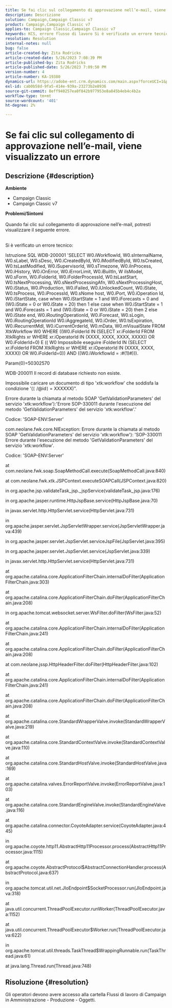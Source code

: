 ```yaml
---
title: Se fai clic sul collegamento di approvazione nell’e-mail, viene visualizzato un errore
description: Descrizione
solution: Campaign,Campaign Classic v7
product: Campaign,Campaign Classic v7
applies-to: Campaign Classic,Campaign Classic v7
keywords: KCS, errore flusso di lavoro Si è verificato un errore tecnico
resolution: Resolution
internal-notes: null
bug: false
article-created-by: Zita Rodricks
article-created-date: 5/26/2023 7:08:39 PM
article-published-by: Zita Rodricks
article-published-date: 5/26/2023 7:09:50 PM
version-number: 4
article-number: KA-19380
dynamics-url: https://adobe-ent.crm.dynamics.com/main.aspx?forceUCI=1&pagetype=entityrecord&etn=knowledgearticle&id=9520e7b5-f8fb-ed11-8849-6045bd0063aa
exl-id: cab0b58d-9fa5-414e-939a-23273b2e8936
source-git-commit: 8eff940257ea0f842b977953e8a845b4eb4c4b2a
workflow-type: tm+mt
source-wordcount: '401'
ht-degree: 2%

---
```


# Se fai clic sul collegamento di approvazione nell’e-mail, viene visualizzato un errore

## Descrizione {#description}

<b>Ambiente</b>
- Campaign Classic
- Campaign Classic v7



<b>Problemi/Sintomi</b><br><br>Quando fai clic sul collegamento di approvazione nell’e-mail, potresti visualizzare il seguente errore.<br><br>


Si è verificato un errore tecnico:

Istruzione SQL WDB-200001 &#39;SELECT W0.iWorkflowId, W0.sInternalName, W0.sLabel, W0.sDesc, W0.iCreatedById, W0.iModifiedById, W0.tsCreated, W0.tsLastModified, W0.iSupervisorId, W0.sTimezone, W0.iInProcess, W0.iHistory, W0.iOnError, W0.iErrorLimit, W0.iBuiltIn, W iIsModel, W0.sForm, W0.iFolderId, W0.iFolderProcessId, W0.tsLastStart, W0.tsNextProcessing, W0.sNextProcessingAfn, W0.sNextProcessingHost, W0.iStatus, W0.iProduction, W0.iFailed, W0.iUnlockedCount, W0.iState, W0.tsProcess, W0.iProcessId, W0.sNome host, W0.iPort, W0.iOperation Id, W0.iStartState, case when W0.iStartState = 1 and W0.iForecasts = 0 and (W0.iState = 0 or W0.iState = 20) then 1 else case when W0.iStartState = 1 and W0.iForecasts = 1 and (W0.iState = 0 or W0.iState = 20) then 2 else W0.iState end, W0.iRoutingOperationId, W0.iForecast, W0.sLogin, W0.iRoutingOperationId W0.iAggregateId, W0.iOrder, W0.tsExpiration, W0.iRecurrentMdl, W0.iCurrentOrderId, W0.mData, W0.mVisualState FROM XtkWorkflow W0 WHERE ((W0.iFolderId IN (SELECT xr.iFolderId FROM XtkRights xr WHERE xr.iOperatorId IN (XXXX, XXXX, XXXX, XXXX)) OR W0.iFolderId=0) E (( W0 Impossibile eseguire iFolderId IN (SELECT xr.iFolderId FROM XtkRights xr WHERE xr.iOperatorId IN (XXXX, XXXX, XXXX)) OR W0.iFolderId=0)) AND ((W0.iWorkflowId = :#(1)#))).

Param(0)=50302570



WDB-200011 Il record di database richiesto non esiste.

Impossibile caricare un documento di tipo &#39;xtk:workflow&#39; che soddisfa la condizione &#39;(`[` /@id`]`  = XXXXXX)&quot;.



Errore durante la chiamata al metodo SOAP &#39;GetValidationParameters&#39; del servizio &#39;xtk:workflow&#39;):&#39;Errore SOP-330011 durante l&#39;esecuzione del metodo &#39;GetValidationParameters&#39; del servizio &#39;xtk:workflow&#39;.&#39;



Codice: &#39;SOAP-ENV:Server&#39;

com.neolane.fwk.core.NlException: Errore durante la chiamata al metodo SOAP &#39;GetValidationParameters&#39; del servizio &#39;xtk:workflow&#39;): &#39;SOP-330011 Errore durante l&#39;esecuzione del metodo &#39;GetValidationParameters&#39; del servizio &#39;xtk:workflow&#39;.

Codice: &#39;SOAP-ENV:Server&#39;

at com.neolane.fwk.soap.SoapMethodCall.execute(SoapMethodCall.java:840)

at com.neolane.fwk.xtk.JSPContext.executeSOAPCall(JSPContext.java:820)

in org.apache.jsp.validateTask_jsp._jspService(validateTask_jsp.java:176)

in org.apache.jasper.runtime.HttpJspBase.service(HttpJspBase.java:70)

in javax.servlet.http.HttpServlet.service(HttpServlet.java:731)

in org.apache.jasper.servlet.JspServletWrapper.service(JspServletWrapper.java:439)

in org.apache.jasper.servlet.JspServlet.serviceJspFile(JspServlet.java:395)

in org.apache.jasper.servlet.JspServlet.service(JspServlet.java:339)

in javax.servlet.http.HttpServlet.service(HttpServlet.java:731)

at org.apache.catalina.core.ApplicationFilterChain.internalDoFilter(ApplicationFilterChain.java:303)

at org.apache.catalina.core.ApplicationFilterChain.doFilter(ApplicationFilterChain.java:208)

in org.apache.tomcat.websocket.server.WsFilter.doFilter(WsFilter.java:52)

at org.apache.catalina.core.ApplicationFilterChain.internalDoFilter(ApplicationFilterChain.java:241)

at org.apache.catalina.core.ApplicationFilterChain.doFilter(ApplicationFilterChain.java:208)

at com.neolane.jssp.HttpHeaderFilter.doFilter(HttpHeaderFilter.java:102)

at org.apache.catalina.core.ApplicationFilterChain.internalDoFilter(ApplicationFilterChain.java:241)

at org.apache.catalina.core.ApplicationFilterChain.doFilter(ApplicationFilterChain.java:208)

at org.apache.catalina.core.StandardWrapperValve.invoke(StandardWrapperValve.java:219)

at org.apache.catalina.core.StandardContextValve.invoke(StandardContextValve.java:110)

at org.apache.catalina.core.StandardHostValve.invoke(StandardHostValve.java:169)

at org.apache.catalina.valves.ErrorReportValve.invoke(ErrorReportValve.java:103)

at org.apache.catalina.core.StandardEngineValve.invoke(StandardEngineValve.java:116)

at org.apache.catalina.connector.CoyoteAdapter.service(CoyoteAdapter.java:445)

in org.apache.coyote.http11.AbstractHttp11Processor.process(AbstractHttp11Processor.java:1115)

at org.apache.coyote.AbstractProtocol$AbstractConnectionHandler.process(AbstractProtocol.java:637)

in org.apache.tomcat.util.net.JIoEndpoint$SocketProcessor.run(JIoEndpoint.java:318)

at java.util.concurrent.ThreadPoolExecutor.runWorker(ThreadPoolExecutor.java:1152)

at java.util.concurrent.ThreadPoolExecutor$Worker.run(ThreadPoolExecutor.java:622)

in org.apache.tomcat.util.threads.TaskThread$WrappingRunnable.run(TaskThread.java:61)

at java.lang.Thread.run(Thread.java:748)


## Risoluzione {#resolution}


Gli operatori devono avere accesso alla cartella Flussi di lavoro di Campaign in Amministrazione - Produzione - Oggetti.
